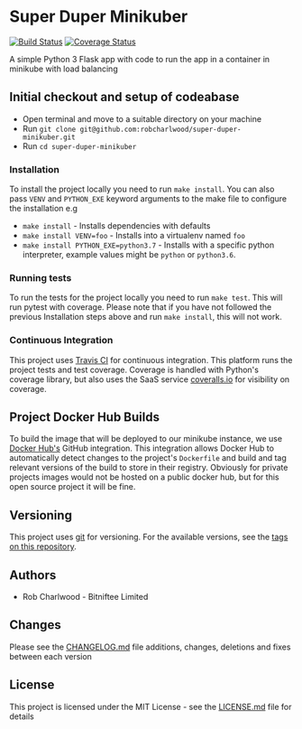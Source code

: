 # Super Duper Minikuber

[![Build Status](https://travis-ci.org/robcharlwood/super-duper-minikuber.svg?branch=master)](https://travis-ci.org/robcharlwood/super-duper-minikuber/) [![Coverage Status](https://coveralls.io/repos/github/robcharlwood/super-duper-minikuber/badge.svg?branch=master)](https://coveralls.io/github/robcharlwood/super-duper-minikuber?branch=master)

A simple Python 3 Flask app with code to run the app in a container in minikube with load balancing

## Initial checkout and setup of codeabase

* Open terminal and move to a suitable directory on your machine
* Run ``git clone git@github.com:robcharlwood/super-duper-minikuber.git``
* Run ``cd super-duper-minikuber``

### Installation

To install the project locally you need to run ``make install``. You can also pass ``VENV`` and ``PYTHON_EXE`` keyword arguments
to the make file to configure the installation e.g

* ``make install`` - Installs dependencies with defaults
* ``make install VENV=foo`` - Installs into a virtualenv named ``foo``
* ``make install PYTHON_EXE=python3.7`` - Installs with a specific python interpreter, example values might be ``python`` or ``python3.6``.

### Running tests

To run the tests for the project locally you need to run ``make test``. This will run pytest with coverage.
Please note that if you have not followed the previous Installation steps above and run ``make install``, this will not work.

### Continuous Integration

This project uses [Travis CI](http://travis-ci.org/) for continuous integration. This platform runs the project tests and test coverage.
Coverage is handled with Python's coverage library, but also uses the SaaS service [coveralls.io](https://coveralls.io) for visibility on coverage.

## Project Docker Hub Builds

To build the image that will be deployed to our minikube instance, we use [Docker Hub's](https://hub.docker.com/r/robcharlwood/super-duper-minikuber)
GitHub integration. This integration allows Docker Hub to automatically detect changes to the project's ``Dockerfile`` and build and tag relevant
versions of the build to store in their registry. Obviously for private projects images would not be hosted on a public docker hub, but for this
open source project it will be fine.

## Versioning

This project uses [git](https://git-scm.com/) for versioning. For the available versions,
see the [tags on this repository](https://github.com/robcharlwood/super-duper-minikuber/tags).

## Authors

* Rob Charlwood - Bitniftee Limited

## Changes

Please see the [CHANGELOG.md](https://github.com/robcharlwood/super-duper-minikuber/blob/master/CHANGELOG.md) file additions, changes, deletions and fixes between each version

## License

This project is licensed under the MIT License - see the [LICENSE.md](https://github.com/robcharlwood/super-duper-minikuber/blob/master/LICENSE) file for details
